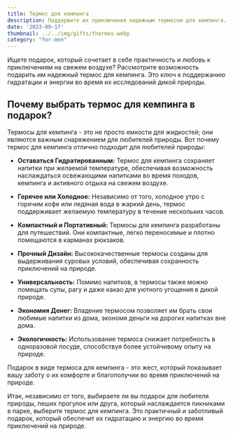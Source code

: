 ```yaml
---
title: Термос для кемпинга
description: Поддержите их приключения надежным термосом для кемпинга.
date: '2023-09-17'
thumbnail: ../../img/gifts/thermos.webp
category: "for-men"
---
```

Ищете подарок, который сочетает в себе практичность и любовь к приключениям на свежем воздухе? Рассмотрите возможность подарить им надежный термос для кемпинга. Это ключ к поддержанию гидратации и энергии во время их исследований дикой природы.

## Почему выбрать термос для кемпинга в подарок?

Термосы для кемпинга - это не просто емкости для жидкостей; они являются важным снаряжением для любителей природы. Вот почему термос для кемпинга отлично подходит для любителей природы:

- **Оставаться Гидратированным:** Термос для кемпинга сохраняет напитки при желаемой температуре, обеспечивая возможность наслаждаться освежающими напитками во время походов, кемпинга и активного отдыха на свежем воздухе.

- **Горячее или Холодное:** Независимо от того, холодное утро с горячим кофе или ледяная вода в жаркий день, термос поддерживает желаемую температуру в течение нескольких часов.

- **Компактный и Портативный:** Термосы для кемпинга разработаны для путешествий. Они компактные, легко переносимые и плотно помещаются в карманах рюкзаков.

- **Прочный Дизайн:** Высококачественные термосы созданы для выдерживания суровых условий, обеспечивая сохранность приключений на природе.

- **Универсальность:** Помимо напитков, в термосы также можно помещать супы, рагу и даже какао для уютного угощения в дикой природе.

- **Экономия Денег:** Владение термосом позволяет им брать свои любимые напитки из дома, экономя деньги на дорогих напитках вне дома.

- **Экологичность:** Использование термоса снижает потребность в одноразовой посуде, способствуя более устойчивому опыту на природе.

Подарок в виде термоса для кемпинга - это жест, который показывает вашу заботу о их комфорте и благополучии во время приключений на природе.

Итак, независимо от того, выбираете ли вы подарок для любителя природы, пеших прогулок или друга, который наслаждается пикниками в парке, выберите термос для кемпинга. Это практичный и заботливый подарок, который обеспечит их гидратацию и энергию во время приключений на природе.
